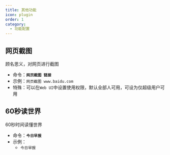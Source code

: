 ```yaml
---
title: 其他功能
icon: plugin
order: 1
category:
  - 功能配置
---
```

## 网页截图
顾名思义，对网页进行截图
- 命令：**`网页截图 链接`**
- 示例：`网页截图 www.baidu.com`
- 特殊：可以在`Web UI`中设置使用权限，默认全部人可用，可设为仅超级用户可用

## 60秒读世界
60秒时间读懂世界
- 命令：**`今日早报`**
- 示例：
    - `今日早报`